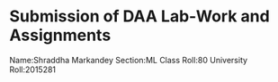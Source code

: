 # Submission of DAA Lab-Work and Assignments
Name:Shraddha Markandey
Section:ML
Class Roll:80
University Roll:2015281

